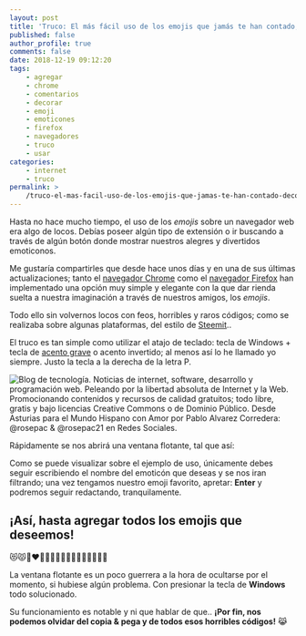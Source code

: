 ```yaml
---
layout: post
title: 'Truco: El más fácil uso de los emojis que jamás te han contado; decora tus comentarios, publicaciones o mensajes'
published: false
author_profile: true
comments: false
date: 2018-12-19 09:12:20
tags:
    - agregar
    - chrome
    - comentarios
    - decorar
    - emoji
    - emoticones
    - firefox
    - navegadores
    - truco
    - usar
categories:
    - internet
    - truco
permalink: >
    /truco-el-mas-facil-uso-de-los-emojis-que-jamas-te-han-contado-decora-tus-comentarios-publicaciones-o-mensajes
---
```

Hasta no hace mucho tiempo, el uso de los _emojis_ sobre un navegador web era algo de locos. Debías poseer algún tipo de extensión o ir buscando a través de algún botón donde mostrar nuestros alegres y divertidos emoticonos.

Me gustaría compartirles que desde hace unos días y en una de sus últimas actualizaciones; tanto el [navegador Chrome][1] como el [navegador Firefox][2] han implementado una opción muy simple y elegante con la que dar rienda suelta a nuestra imaginación a través de nuestros amigos, los _emojis_.

Todo ello sin volvernos locos con feos, horribles y raros códigos; como se realizaba sobre algunas plataformas, del estilo de [Steemit][3]..


  


El truco es tan simple como utilizar el atajo de teclado: tecla de Windows + tecla de [acento grave][4] o acento invertido; al menos así lo he llamado yo siempre. Justo la tecla a la derecha de la letra P.

![Blog de tecnología. Noticias de internet, software, desarrollo y programación web. Peleando por la libertad absoluta de Internet y la Web. Promocionando contenidos y recursos de calidad gratuitos; todo libre, gratis y bajo licencias Creative Commons o de Dominio Público. Desde Asturias para el Mundo Hispano con Amor por Pablo Alvarez Corredera: @rosepac &  @rosepac21 en Redes Sociales.
][5]

Rápidamente se nos abrirá una ventana flotante, tal que así:


  


Como se puede visualizar sobre el ejemplo de uso, únicamente debes seguir escribiendo el nombre del emoticón que deseas y se nos iran filtrando; una vez tengamos nuestro emoji favorito, apretar: **Enter** y podremos seguir redactando, tranquilamente.

## ¡Así, hasta agregar todos los emojis que deseemos!

&#x1f63b;&#x1f63e;&#x1f469;&#x200d;&#x2764;&#xfe0f;&#x200d;&#x1f48b;&#x200d;&#x1f469;&#x1f48b;&#x1f917;&#x1f352;&#x1f352;&#x1f352;&#x1f352;&#x1f352;&#x1f680;&#x1f680;&#x1f680;&#x1f680;


  


La ventana flotante es un poco guerrera a la hora de ocultarse por el momento, si hubiese algún problema. Con presionar la tecla de **Windows** todo solucionado.

Su funcionamiento es notable y ni que hablar de que.. **¡Por fin, nos podemos olvidar del copia & pega y de todos esos horribles códigos!** &#x1f639;

 [1]: https://www.google.com/intl/es_ALL/chrome/
 [2]: https://www.mozilla.org/es-ES/firefox/new/
 [3]: https://steemit.com/@rosepac
 [4]: https://es.wikipedia.org/wiki/Acento_grave
 [5]: https://i.ibb.co/XyQHh49/teclado-flechas.png